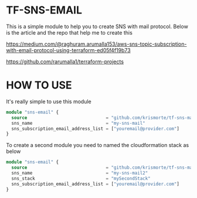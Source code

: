 # TF-SNS-EMAIL

This is a simple module to help you to create SNS with mail protocol. Below is the article and the repo that help me to create this

https://medium.com/@raghuram.arumalla153/aws-sns-topic-subscription-with-email-protocol-using-terraform-ed05f4f19b73

https://github.com/rarumalla1/terraform-projects

# HOW TO USE

It's really simple to use this module

```terraform
module "sns-email" {
  source                              = "github.com/krismorte/tf-sns-mail?ref=v1.00"
  sns_name                            = "my-sns-mail"
  sns_subscription_email_address_list = ["youremail@provider.com"]
}
```

To create a second module you need to named the cloudformation stack as below

```terraform
module "sns-email" {
  source                              = "github.com/krismorte/tf-sns-mail?ref=v1.00"
  sns_name                            = "my-sns-mail2"
  sns_stack                           = "mySecondStack" 
  sns_subscription_email_address_list = ["youremail@provider.com"]
}
```